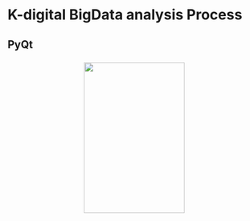 # K-digital BigData analysis Process
## PyQt
### <p align="center"><img src="https://ifh.cc/g/1zq6GX.jpg" width="200" height="300"/><br/>

